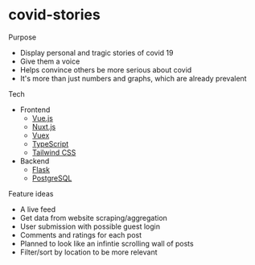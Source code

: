 # covid-stories

Purpose

* Display personal and tragic stories of covid 19
* Give them a voice
* Helps convince others be more serious about covid
* It's more than just numbers and graphs, which are already prevalent

Tech

* Frontend
  * [Vue.js](https://vuejs.org)
  * [Nuxt.js](https://nuxtjs.org)
  * [Vuex](https://vuex.vuejs.org)
  * [TypeScript](https://www.typescriptlang.org)
  * [Tailwind CSS](https://tailwindcss.com)
* Backend
  * [Flask](https://flask.palletsprojects.com/en/1.1.x/)
  * [PostgreSQL](https://www.postgresql.org)

Feature ideas

* A live feed
* Get data from website scraping/aggregation
* User submission with possible guest login
* Comments and ratings for each post
* Planned to look like an infintie scrolling wall of posts
* Filter/sort by location to be more relevant
